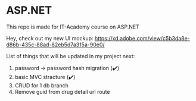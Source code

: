 # ASP.NET
This repo is made for IT-Academy course on ASP.NET

Hey, check out my new UI mockup: https://xd.adobe.com/view/c5b3da8e-d86b-435c-88ad-82eb5d7a315a-90e0/

List of things that will be updated in my project next:
  1. password -> password hash migration (✔️)
  2. basic MVC stracture (✔️)
  3. CRUD for 1 db branch
  4. Remove guid from drug detail url route
